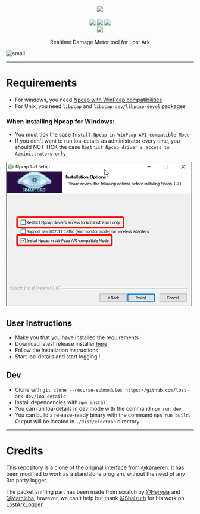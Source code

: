 <p align="center">
  <img src="https://user-images.githubusercontent.com/29287377/170220154-a521b32b-6727-422b-bf69-01b4faaa31da.png" />

  <br />
  <br />

  <a href="https://github.com/lost-ark-dev/loa-details/releases/latest">
    <img src="https://img.shields.io/github/package-json/v/lost-ark-dev/loa-details/main?style=for-the-badge&label=Download" />
  </a>
  <img src="https://img.shields.io/endpoint?url=https%3A%2F%2Fla.herysia.com%2Fbadge&style=for-the-badge">
  <a href="https://discord.gg/C3fr3EBXbS">
    <img src="https://img.shields.io/discord/1039210817314377779?color=%235865F2&label=Discord&style=for-the-badge" />
  </a>

  <br />

  <img src="https://img.shields.io/github/license/lost-ark-dev/loa-details?style=flat-square" />
</p>

<p align="center">Realtime Damage Meter tool for Lost Ark</p>

![small](https://user-images.githubusercontent.com/29287377/173195460-cf8da1b4-abfa-4ed3-8dec-648eb1ffaf87.png)

---

# Requirements

- For windows, you need [Npcap with WinPcap compatibilities](https://npcap.com/#download)
- For Unix, you need `libpcap` and `libpcap-dev/libpcap-devel` packages

### When installing Npcap for Windows:

- You must tick the case `Install Npcap in WinPcap API-compatible Mode`
- If you don't want to run loa-details as administrator every time, you should NOT TICK the case `Restrict Npcap driver's access to Administrators only`

![npcap-install](./public/npcap.png)

## User Instructions

- Make you that you have installed the requirements
- Download latest release installer [here](https://github.com/lost-ark-dev/loa-details/releases/latest)
- Follow the installation instructions
- Start loa-details and start logging !

## Dev

- Clone with `git clone --recurse-submodules https://github.com/lost-ark-dev/loa-details`
- Install dependencies with `npm install`
- You can run loa-details in dev mode with the command `npm run dev`
- You can build a release-ready binary with the command `npm run build`. Output will be located in `./dist/electron` directory.

---

# Credits

This repository is a clone of the [original interface](https://github.com/karaeren/loa-details) from [@karaeren](https://github.com/karaeren).
It has been modified to work as a standalone program, without the need of any 3rd party logger.

The packet sniffing part has been made from scratch by [@Herysia](https://github.com/Herysia) and [@Mathicha](https://github.com/Mathicha), however, we can't help but thank [@Shalzuth](https://github.com/Shalzuth) for his work on [LostArkLogger](https://github.com/shalzuth/LostArkLogger).
